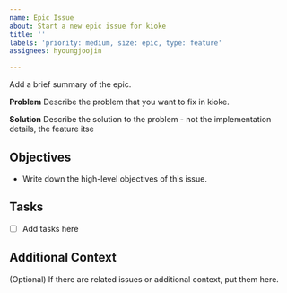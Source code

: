 ```yaml
---
name: Epic Issue
about: Start a new epic issue for kioke
title: ''
labels: 'priority: medium, size: epic, type: feature'
assignees: hyoungjoojin

---
```


Add a brief summary of the epic.

**Problem**
Describe the problem that you want to fix in kioke.

**Solution**
Describe the solution to the problem - not the implementation details, the feature itse

## Objectives
- Write down the high-level objectives of this issue.

## Tasks
- [ ] Add tasks here

## Additional Context
(Optional) If there are related issues or additional context, put them here.
